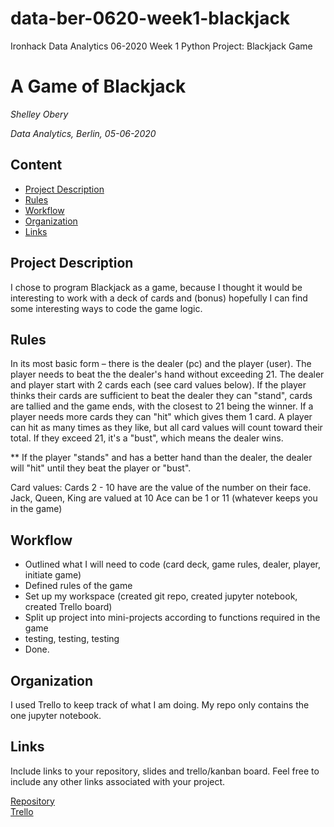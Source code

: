 # data-ber-0620-week1-blackjack
Ironhack Data Analytics 06-2020 Week 1 Python Project: Blackjack Game

# A Game of Blackjack
*Shelley Obery*

*Data Analytics, Berlin, 05-06-2020*

## Content
- [Project Description](#project-description)
- [Rules](#rules)
- [Workflow](#workflow)
- [Organization](#organization)
- [Links](#links)

## Project Description
I chose to program Blackjack as a game, because I thought it would be interesting to work with a deck of cards and (bonus) hopefully I can find some interesting ways to code the game logic.

## Rules
In its most basic form – there is the dealer (pc) and the player (user). The player needs to beat the the dealer's hand without exceeding 21. The dealer and player start with 2 cards each (see card values below). If the player thinks their cards are sufficient to beat the dealer they can "stand", cards are tallied and the game ends, with the closest to 21 being the winner. If a player needs more cards they can "hit" which gives them 1 card. A player can hit as many times as they like, but all card values will count toward their total. If they exceed 21, it's a "bust", which means the dealer wins.

** If the player "stands" and has a better hand than the dealer, the dealer will "hit" until they beat the player or "bust".

Card values:  Cards 2 - 10 have are the value of the number on their face.
              Jack, Queen, King are valued at 10
              Ace can be 1 or 11 (whatever keeps you in the game)
              
## Workflow
- Outlined what I will need to code (card deck, game rules, dealer, player, initiate game)
- Defined rules of the game
- Set up my workspace (created git repo, created jupyter notebook, created Trello board)
- Split up project into mini-projects according to functions required in the game
- testing, testing, testing
- Done.

## Organization
I used Trello to keep track of what I am doing. My repo only contains the one jupyter notebook.


## Links
Include links to your repository, slides and trello/kanban board. Feel free to include any other links associated with your project. 

[Repository](https://github.com/)   
[Trello](https://trello.com/en)  
